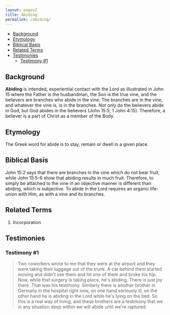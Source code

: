 ```yaml
---
layout: pagev2
title: Abiding
permalink: /abiding/
---
```

- [Background](#background)
- [Etymology](#etymology)
- [Biblical Basis](#biblical-basis)
- [Related Terms](#related-terms)
- [Testimonies](#testimonies)
  - [Testimony #1](#testimony-1)

## Background

**Abiding** is intended, experiential contact with the Lord as illustrated in John 15 where the Father is the husbandman, the Son is the true vine, and the believers are branches who abide in the vine. The branches are in the vine, and whatever the vine is, is in the branches. Not only do the believers abide in God, but God abides in the believers (John 15:5; 1 John 4:15). Therefore, a believer is a part of Christ as a member of the Body.

## Etymology

The Greek word for abide is to stay, remain or dwell in a given place.

## Biblical Basis

John 15:2 says that there are branches in the vine which do not bear fruit, while John 15:5-6 show that abiding results in much fruit. Therefore, to simply be attached to the vine in an objective manner is different than abiding, which is subjective. To abide in the Lord requires an organic life-union with Him, as with a vine and its branches. 

## Related Terms

1. Incorporation

## Testimonies

### Testimony #1

>Two coworkers wrote to me that they were at the airport and they were taking their luggage out of the trunk. A car behind them started moving and didn't see them and hit one of them and broke his hip. Now, while that surgery is taking place, he's abiding. There is just joy there. That was his testimony. Similarly there is another brother in Germany in the hospital right now, on one hand seriously ill, on the other hand he is abiding in the Lord while he's lying on the bed. So this is a real way of living, and these brothers are a testimony that we in any situation deep within we will abide until we're raptured. 